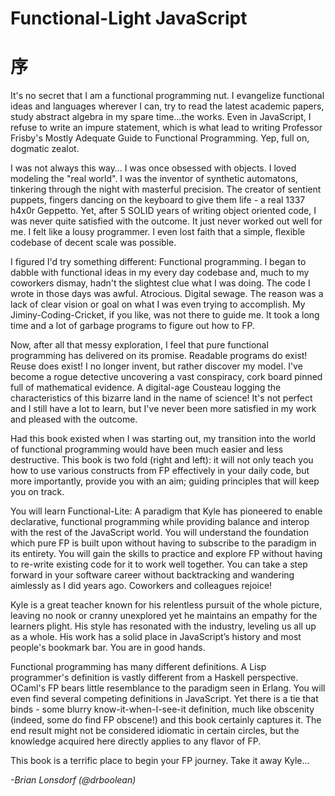 # Functional-Light JavaScript
# 序

It's no secret that I am a functional programming nut. I evangelize functional ideas and languages wherever I can, try to read the latest academic papers, study abstract algebra in my spare time…the works. Even in JavaScript, I refuse to write an impure statement, which is what lead to writing Professor Frisby's Mostly Adequate Guide to Functional Programming. Yep, full on, dogmatic zealot.

I was not always this way… I was once obsessed with objects. I loved modeling the "real world". I was the inventor of synthetic automatons, tinkering through the night with masterful precision. The creator of sentient puppets, fingers dancing on the keyboard to give them life - a real 1337 h4x0r Geppetto. Yet, after 5 SOLID years of writing object oriented code, I was never quite satisfied with the outcome. It just never worked out well for me. I felt like a lousy programmer. I even lost faith that a simple, flexible codebase of decent scale was possible.

I figured I'd try something different: Functional programming. I began to dabble with functional ideas in my every day codebase and, much to my coworkers dismay, hadn't the slightest clue what I was doing. The code I wrote in those days was awful. Atrocious. Digital sewage. The reason was a lack of clear vision or goal on what I was even trying to accomplish. My Jiminy-Coding-Cricket, if you like, was not there to guide me. It took a long time and a lot of garbage programs to figure out how to FP.

Now, after all that messy exploration, I feel that pure functional programming has delivered on its promise. Readable programs do exist! Reuse does exist! I no longer invent, but rather discover my model. I've become a rogue detective uncovering a vast conspiracy, cork board pinned full of mathematical evidence. A digital-age Cousteau logging the characteristics of this bizarre land in the name of science! It's not perfect and I still have a lot to learn, but I've never been more satisfied in my work and pleased with the outcome.

Had this book existed when I was starting out, my transition into the world of functional programming would have been much easier and less destructive. This book is two fold (right and left): it will not only teach you how to use various constructs from FP effectively in your daily code, but more importantly, provide you with an aim; guiding principles that will keep you on track.

You will learn Functional-Lite: A paradigm that Kyle has pioneered to enable declarative, functional programming while providing balance and interop with the rest of the JavaScript world. You will understand the foundation which pure FP is built upon without having to subscribe to the paradigm in its entirety. You will gain the skills to practice and explore FP without having to re-write existing code for it to work well together. You can take a step forward in your software career without backtracking and wandering aimlessly as I did years ago. Coworkers and colleagues rejoice!

Kyle is a great teacher known for his relentless pursuit of the whole picture, leaving no nook or cranny unexplored yet he maintains an empathy for the learners plight. His style has resonated with the industry, leveling us all up as a whole. His work has a solid place in JavaScript’s history and most people's bookmark bar. You are in good hands.

Functional programming has many different definitions. A Lisp programmer's definition is vastly different from a Haskell perspective. OCaml's FP bears little resemblance to the paradigm seen in Erlang. You will even find several competing definitions in JavaScript. Yet there is a tie that binds - some blurry know-it-when-I-see-it definition, much like obscenity (indeed, some do find FP obscene!) and this book certainly captures it. The end result might not be considered idiomatic in certain circles, but the knowledge acquired here directly applies to any flavor of FP.

This book is a terrific place to begin your FP journey. Take it away Kyle...

*-Brian Lonsdorf (@drboolean)*
